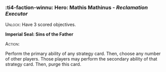 ### :ti4-faction-winnu: **Hero**: Mathis Mathinus - _Reclamation Executor_

<span style="font-variant:small-caps;">Unlock</span>: Have 3 scored objectives.

**Imperial Seal: Sins of the Father**

<span style="font-variant:small-caps;"><span style="font-variant:small-caps;">Action:</span></span>

Perform the primary ability of any strategy card. Then, choose any number of other players. Those players may perform the secondary ability of that strategy card. Then, purge this card.
